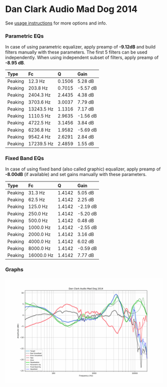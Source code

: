 # Dan Clark Audio Mad Dog 2014
See [usage instructions](https://github.com/jaakkopasanen/AutoEq#usage) for more options and info.

### Parametric EQs
In case of using parametric equalizer, apply preamp of **-9.12dB** and build filters manually
with these parameters. The first 5 filters can be used independently.
When using independent subset of filters, apply preamp of **-8.95 dB**.

| Type    | Fc         |      Q | Gain     |
|:--------|:-----------|:-------|:---------|
| Peaking | 12.3 Hz    | 0.1506 | 5.28 dB  |
| Peaking | 203.8 Hz   | 0.7015 | -5.57 dB |
| Peaking | 2404.3 Hz  | 2.4435 | 4.38 dB  |
| Peaking | 3703.6 Hz  | 3.0037 | 7.79 dB  |
| Peaking | 13243.5 Hz | 1.1316 | 7.17 dB  |
| Peaking | 1110.5 Hz  | 2.9635 | -1.56 dB |
| Peaking | 4722.5 Hz  | 3.1456 | 3.84 dB  |
| Peaking | 6236.8 Hz  | 1.9582 | -5.69 dB |
| Peaking | 9542.4 Hz  | 2.6291 | 2.84 dB  |
| Peaking | 17239.5 Hz | 2.4859 | 1.55 dB  |

### Fixed Band EQs
In case of using fixed band (also called graphic) equalizer, apply preamp of **-8.00dB**
(if available) and set gains manually with these parameters.

| Type    | Fc         |      Q | Gain     |
|:--------|:-----------|:-------|:---------|
| Peaking | 31.3 Hz    | 1.4142 | 5.05 dB  |
| Peaking | 62.5 Hz    | 1.4142 | 2.25 dB  |
| Peaking | 125.0 Hz   | 1.4142 | -2.19 dB |
| Peaking | 250.0 Hz   | 1.4142 | -5.20 dB |
| Peaking | 500.0 Hz   | 1.4142 | 0.48 dB  |
| Peaking | 1000.0 Hz  | 1.4142 | -2.55 dB |
| Peaking | 2000.0 Hz  | 1.4142 | 3.16 dB  |
| Peaking | 4000.0 Hz  | 1.4142 | 6.02 dB  |
| Peaking | 8000.0 Hz  | 1.4142 | -0.59 dB |
| Peaking | 16000.0 Hz | 1.4142 | 7.77 dB  |

### Graphs
![](./Dan%20Clark%20Audio%20Mad%20Dog%202014.png)